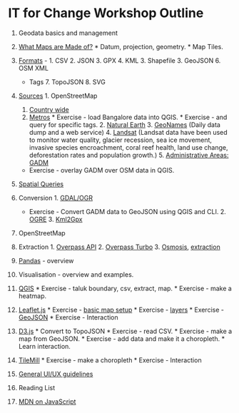 # IT for Change Workshop Outline

1. Geodata basics and management
  0. [What Maps are Made of?](https://github.com/veltman/learninglunches/tree/master/maps#what-maps-are-made-of)
    * Datum, projection, geometry.
    * Map Tiles. 
  1. [Formats](http://geohackers.in/2013/11/spatial-data-formats-101/) - 
    1. CSV
    2. JSON
    3. GPX
    4. KML
    3. Shapefile
    3. GeoJSON
    6. OSM XML
      * Tags
    7. TopoJSON
    8. SVG
  2. [Sources](http://datahub.io/group/geodata)
    1. OpenStreetMap
        1. [Country wide](http://download.geofabrik.de/openstreetmap/)
        2. [Metros](http://metro.teczno.com/)
          * Exercise - load Bangalore data into QGIS.
          * Exercise - and query for specific tags.
    2. [Natural Earth](http://www.naturalearthdata.com/downloads/) 
    3. [GeoNames](http://geonames.org) (Daily data dump and a web service)
    4. [Landsat](http://landsat.gsfc.nasa.gov/) (Landsat data have been used to monitor water quality, glacier recession, sea ice movement, invasive species encroachment, coral reef health, land use change, deforestation rates and population growth.)
    5. [Administrative Areas: GADM](http://www.gadm.org/)
      * Exercise - overlay GADM over OSM data in QGIS.
  3. [Spatial Queries](https://github.com/mikelmaron/Cartonama/blob/master/cartonama.md#spatial-predicates)
  3. Conversion
    1. [GDAL/OGR](https://github.com/mikelmaron/Cartonama/blob/master/cartonama.md#data-swiss-army-knives)
      * Exercise - Convert GADM data to GeoJSON using QGIS and CLI.
    2. [OGRE](http://ogre.adc4gis.com/)
    3. [Kml2Gpx](http://kml2gpx.com/)
  
2. OpenStreetMap
  1. Extraction
    1. [Overpass API](http://wiki.openstreetmap.org/wiki/Overpass_API)
    2. [Overpass Turbo](http://overpass-turbo.eu/)
    3. [Osmosis](https://wiki.openstreetmap.org/wiki/Osmosis), [extraction](https://github.com/mikelmaron/Cartonama/blob/master/cartonama.md#extract-specific-key-value-pairs)

2. [Pandas](https://github.com/geohacker/itfc-workshop/edit/master/README.md) - overview

4. Visualisation - overview and examples.
  0. [QGIS](http://geohackers.in/2013/05/adding-the-spatial-element-to-your-data/#more-73)
    * Exercise - taluk boundary, csv, extract, map.
    * Exercise - make a heatmap.
  1. [Leaflet.js](http://leafletjs.com/examples.html)
    * Exercise - [basic map setup](http://leafletjs.com/examples/quick-start.html)
    * Exercise - [layers](http://leafletjs.com/examples/layers-control.html)
    * Exercise - [GeoJSON](http://leafletjs.com/examples/geojson.html)
    * Exercise - Interaction
  2. [D3.js](http://alignedleft.com/tutorials/d3)
    * Convert to TopoJSON
    * Exercise - read CSV.
    * Exercise - make a map from GeoJSON.
    * Exercise - add data and make it a choropleth.
    * Learn interaction.
  3. [TileMill](http://dataforradicals.com/the-insanely-illustrated-guide-to-your-first-tile-mill-map/)
    * Exercise - make a choropleth
    * Exercise - Interaction

5. [General UI/UX guidelines](https://www.gov.uk/design-principles)

6. Reading List
  1. [MDN on JavaScript](https://developer.mozilla.org/en-US/docs/Web/JavaScript/Guide)
